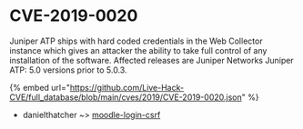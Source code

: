 # CVE-2019-0020

Juniper ATP ships with hard coded credentials in the Web Collector instance which gives an attacker the ability to take full control of any installation of the software. Affected releases are Juniper Networks Juniper ATP: 5.0 versions prior to 5.0.3.

{% embed url="https://github.com/Live-Hack-CVE/full_database/blob/main/cves/2019/CVE-2019-0020.json" %}


* danielthatcher ~> [moodle-login-csrf](https://zeste.alice-snow.ru/2019/database/cve-2019-0020/moodle-login-csrf-danielthatcher)